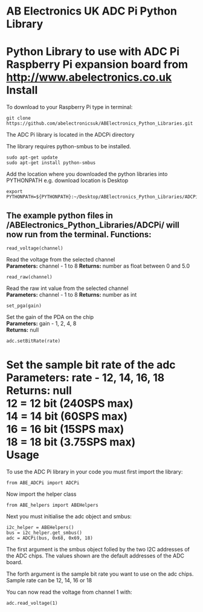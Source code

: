 AB Electronics UK ADC Pi Python Library
=====

Python Library to use with ADC Pi Raspberry Pi expansion board from http://www.abelectronics.co.uk
Install
====

To download to your Raspberry Pi type in terminal: 

```
git clone https://github.com/abelectronicsuk/ABElectronics_Python_Libraries.git
```

The ADC Pi library is located in the ADCPi directory

The library requires python-smbus to be installed.
```
sudo apt-get update
sudo apt-get install python-smbus
```
Add the location where you downloaded the python libraries into PYTHONPATH e.g. download location is Desktop
```
export PYTHONPATH=${PYTHONPATH}:~/Desktop/ABElectronics_Python_Libraries/ADCPi/
```

The example python files in /ABElectronics_Python_Libraries/ADCPi/ will now run from the terminal.
Functions:
----------
```
read_voltage(channel) 
```
Read the voltage from the selected channel  
**Parameters:** channel - 1 to 8 
**Returns:** number as float between 0 and 5.0

```
read_raw(channel) 
```
Read the raw int value from the selected channel  
**Parameters:** channel - 1 to 8 
**Returns:** number as int

```
set_pga(gain)
```
Set the gain of the PDA on the chip  
**Parameters:** gain -  1, 2, 4, 8  
**Returns:** null

```
adc.setBitRate(rate)
```
Set the sample bit rate of the adc  
**Parameters:** rate -  12, 14, 16, 18  
**Returns:** null  
12 = 12 bit (240SPS max)  
14 = 14 bit (60SPS max)  
16 = 16 bit (15SPS max)  
18 = 18 bit (3.75SPS max)  
Usage
====

To use the ADC Pi library in your code you must first import the library:
```
from ABE_ADCPi import ADCPi
```
Now import the helper class
```
from ABE_helpers import ABEHelpers
```
Next you must initialise the adc object and smbus:
```
i2c_helper = ABEHelpers()
bus = i2c_helper.get_smbus()
adc = ADCPi(bus, 0x68, 0x69, 18)
```
The first argument is the smbus object folled by the two I2C addresses of the ADC chips. The values shown are the default addresses of the ADC board.

The forth argument is the sample bit rate you want to use on the adc chips. Sample rate can be 12, 14, 16 or 18

You can now read the voltage from channel 1 with:
```
adc.read_voltage(1)
```
